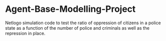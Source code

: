 # Agent-Base-Modelling-Project
Netlogo simulation code to test the ratio of oppression of citizens in a police state as a function of the number of police and criminals as well as the repression in place.

